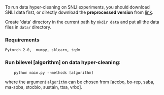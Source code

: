 To run data hyper-cleaning on SNLI experiments, you should download SNLI data first, or directly download the **preprocessed version** from [link](https://drive.google.com/drive/folders/1O4mYzCpd84Nu2wXGoocTmGYzfqg9D5P-).

Create 'data' directory in the current path by `mkdir data` and put all the data files in `data/` directory.


### Requirements
`Pytorch 2.0,  numpy, sklearn, tqdm
`

### Run bilevel [algorithm] on data hyper-cleaning:
```
    python main.py --methods [algorithm] 
```
where the argument `algorithm`  can  be chosen from [accbo, bo-rep, saba, ma-soba, stocbio, sustain, ttsa, vrbo].
